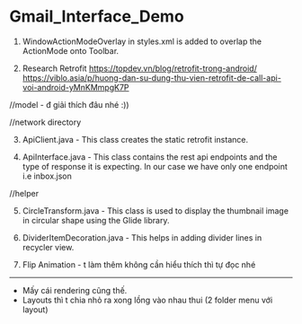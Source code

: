 # Gmail_Interface_Demo

1. WindowActionModeOverlay in styles.xml is added to overlap the ActionMode onto Toolbar.

2. Research Retrofit 
https://topdev.vn/blog/retrofit-trong-android/
https://viblo.asia/p/huong-dan-su-dung-thu-vien-retrofit-de-call-api-voi-android-yMnKMmpgK7P

//model - đ giải thích đâu nhé :))

//network directory

3. ApiClient.java - This class creates the static retrofit instance.

4. ApiInterface.java - This class contains the rest api endpoints and the type of response it is expecting. In our case we have only one endpoint i.e inbox.json

//helper

5. CircleTransform.java - This class is used to display the thumbnail image in circular shape using the Glide library.

6. DividerItemDecoration.java - This helps in adding divider lines in recycler view.

7. Flip Animation - t làm thêm không cần hiểu thích thì tự đọc nhé

------------------------------------------------------------------------------------------------------------------------------------------------------------------
- Mấy cái rendering cũng thế. 
- Layouts thì t chia nhỏ ra xong lồng vào nhau thui (2 folder menu với layout)
